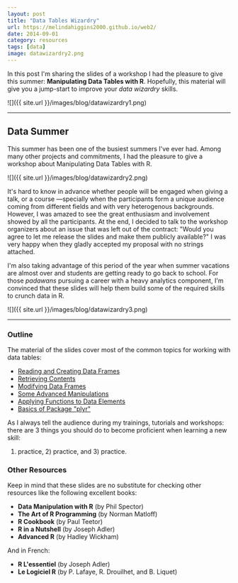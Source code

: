 ```yaml
---
layout: post
title: "Data Tables Wizardry"
url: https://melindahiggins2000.github.io/web2/
date: 2014-09-01
category: resources
tags: [data]
image: datawizardry2.png
---
```


In this post I'm sharing the slides of a workshop I had the pleasure to give this summer: 
**Manipulating Data Tables with R**. Hopefully, this material will give you a jump-start
to improve your *data wizardry* skills.

<!--more-->

![]({{ site.url }}/images/blog/datawizardry1.png)

<hr/>


## Data Summer

This summer has been one of the busiest summers I've ever had. Among many other projects 
and commitments, I had the pleasure to give a workshop about Manipulating Data Tables with R.

![]({{ site.url }}/images/blog/datawizardry2.png)


It's hard to know in advance whether people will be engaged when giving a talk, or a course 
&mdash;specially when the participants form a unique audience coming from different 
fields and with very heterogenous backgrounds. However, I was amazed to see the great 
enthusiasm and involvement showed by all the participants. At the end, I decided 
to talk to the workshop organizers about an issue that was left out of the contract: 
"Would you agree to let me release the slides and make them publicly available?"
I was very happy when they gladly accepted my proposal with no strings attached.

I'm also taking advantage of this period of the year when summer vacations are 
almost over and students are getting ready to go back to school. For those *padawans* 
pursuing a career with a heavy analytics component, I'm convinced that these slides 
will help them build some of the required skills to crunch data in R.

![]({{ site.url }}/images/blog/datawizardry3.png)


<hr/>

### Outline

The material of the slides cover most of the common topics for working with data tables:

<ul>
	<li><a href="https://docs.google.com/presentation/d/1frT_uB2vAmTdX2-daq2LVCTYRG1iAb2Qj02LvM7UPUY/pub?start=false&loop=false&delayms=3000" target="_blank">Reading and Creating Data Frames</a></li>
	<li><a href="https://docs.google.com/presentation/d/1BKaF9JFat_-gZ7zZWIf0zr7mQhW3_MA29uFW44la6b8/pub?start=false&loop=false&delayms=3000" target="_blank">Retrieving Contents</a></li>
	<li><a href="https://docs.google.com/presentation/d/1HmHV1QYbVOtxGfCeSWgJQdSpnrKGOqVAqxrTSX1OVmo/pub?start=false&loop=false&delayms=3000" target="_blank">Modifying Data Frames</a></li>
	<li><a href="https://docs.google.com/presentation/d/1jWDk_9VEb9pz9jCjhLI_il-VDQQUSgBnZyewyZiuKKI/pub?start=false&loop=false&delayms=3000" target="_blank">Some Advanced Manipulations</a></li>
	<li><a href="https://docs.google.com/presentation/d/1Jp4QgnL4cncMB-f4k-4tMMR2gkdmwkCYpeZx3gUMdeY/pub?start=false&loop=false&delayms=3000" target="_blank">Applying Functions to Data Elements</a></li>
	<li><a href="https://docs.google.com/presentation/d/122Mlw3o_xgAUQXrO4o-IzmQy8hG77AQ0oaxJj7DYwfc/pub?start=false&loop=false&delayms=3000" target="_blank">Basics of Package "plyr"</a></li>
</ul>

As I always tell the audience during my trainings, tutorials and workshops:
there are 3 things you should do to become proficient when learning a new skill: 
1) practice, 2) practice, and 3) practice. 


### Other Resources

Keep in mind that these slides are no substitute for checking other resources 
like the following excellent books:

- **Data Manipulation with R** (by Phil Spector)
- **The Art of R Programming** (by Norman Matloff)
- **R Cookbook** (by Paul Teetor)
- **R in a Nutshell** (by Joseph Adler)
- **Advanced R** (by Hadley Wickham)

And in French:

- **R L'essentiel** (by Joseph Adler)
- **Le Logiciel R** (by P. Lafaye, R. Drouilhet, and B. Liquet)

